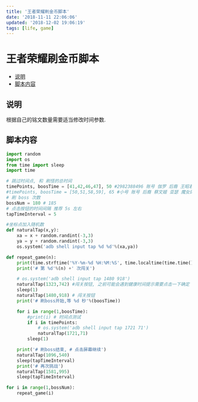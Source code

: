```yaml
---
title: '王者荣耀刷金币脚本'
date: '2018-11-11 22:06:06'
updated: '2018-12-02 19:06:19'
tags: [life, game]
---
```

# 王者荣耀刷金币脚本

<!-- MarkdownTOC -->

- [说明](#%E8%AF%B4%E6%98%8E)
- [脚本内容](#%E8%84%9A%E6%9C%AC%E5%86%85%E5%AE%B9)

<!-- /MarkdownTOC -->


<a id="%E8%AF%B4%E6%98%8E"></a>
## 说明
根据自己的铭文数量需要适当修改时间参数.

<a id="%E8%84%9A%E6%9C%AC%E5%86%85%E5%AE%B9"></a>
## 脚本内容

```python
import random
import os
from time import sleep
import time

# 跳过时间点, 和 刷怪的总时间
timePoints, boosTime = [41,42,46,47], 50 #2982388496 账号 伽罗 后裔 王昭君 魔女的记忆
#timePoints, boosTime = [50,51,58,59], 65 #小号 账号 后裔 蔡文姬 亚瑟 魔女的记忆
# 刷 boss 次数
bossNum = 180 # 185
# 点击按钮的时间间隔 推荐 5s 左右
tapTimeInterval = 5

#坐标点加入随机数
def naturalTap(x,y):
    xa = x + random.randint(-3,3)
    ya = y + random.randint(-3,3)
    os.system('adb shell input tap %d %d'%(xa,ya))

def repeat_game(n):
    print(time.strftime('%Y-%m-%d %H:%M:%S', time.localtime(time.time())))
    print('# 第 %d'%(n) +' 次闯关')

    # os.system('adb shell input tap 1480 918')
    naturalTap(1323,742) #闯关按钮, 之前可能会遇到健康时间提示需要点击一下确定
    sleep(1)
    naturalTap(1480,918) # 闯关按钮
    print('# 刷boss开始,等 %d 秒'%(boosTime))

    for i in range(1,boosTime):
        #print(i) # 时间点测试
        if i in timePoints:
            # os.system('adb shell input tap 1721 71')
            naturalTap(1721,71)
        sleep(1)

    print('# 刷boss结束, # 点击屏幕继续')
    naturalTap(1096,540)
    sleep(tapTimeInterval)
    print('# 再次挑战')
    naturalTap(1581,995)
    sleep(tapTimeInterval)

for i in range(1,bossNum):
    repeat_game(i)
```
